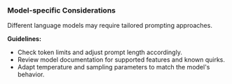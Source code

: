 ### Model-specific Considerations

Different language models may require tailored prompting approaches.

**Guidelines:**
- Check token limits and adjust prompt length accordingly.
- Review model documentation for supported features and known quirks.
- Adapt temperature and sampling parameters to match the model's behavior.
